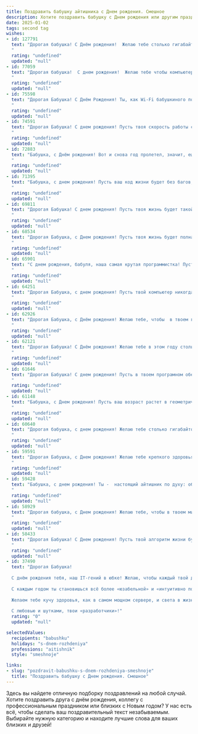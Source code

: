 ```yaml
---
title: Поздравить бабушку айтишника c Днем рождения. Смешное
description: Хотите поздравить бабушку c Днем рождения или другим праздником? Наш ИИ создаст незабываемое поздравление, а вы обязательно выделитесь среди других.  
date: 2025-01-02
tags: second tag
wishes:
- id: 127791
  text: "Дорогая бабушка! С Днём рождения!  Желаю тебе столько гигабайт счастья, что хватит на всю оставшуюся жизнь, и чтобы антивирус от грусти никогда не давал сбоев! Пусть твой день будет настолько ярким, что даже самый мощный процессор не сможет его обработать!  И пусть у тебя всегда будет достаточно оперативной памяти, чтобы помнить все прекрасные моменты!  А ещё, желаю тебе столько здоровья, что врачи будут завидовать твоей стабильной работе организма!
  "
  rating: "undefined"
  updated: "null"
- id: 77059
  text: "Дорогая бабушка!  С днем рождения!  Желаю тебе чтобы компьютер никогда не глючил, а wifi летал со скоростью света!  Пусть твоя память всегда остаётся такой же острой, как алгоритмы, а  жизнь  будет яркой, как  пиксели на новом мониторе!
  "
  rating: "undefined"
  updated: "null"
- id: 75598
  text: "Дорогая Бабушка! С Днём Рождения! Ты, как Wi-Fi бабушкиного поколения - всегда в сети и держишь связь! Желаю тебе крепкого пароля от старости и чтоб все баги обходили тебя стороной! 🎉
  "
  rating: "undefined"
  updated: "null"
- id: 74591
  text: "Дорогая Бабушка! С днем рождения! Пусть твоя скорость работы с \"бабушкиным сайтом\" всегда будет как у самого быстрого айтишника, а \"вай-фай\" - стабильным, как твое здоровье! 😉
  "
  rating: "undefined"
  updated: "null"
- id: 72883
  text: "Бабушка, с Днём рождения! Вот и снова год пролетел, значит, ещё один вирус ты победила своим мощным иммунитетом и, главное, своим \"айти-щитом\" от внуков! 😉  Желаю тебе крепкого здоровья, чтобы ты ещё долго сидела в \"контакте\" и пересылала нам смешные видео с котиками! 🎉
  "
  rating: "undefined"
  updated: "null"
- id: 71395
  text: "Бабушка, с днем рождения! Пусть ваш код жизни будет без багов, а скорость реакции на внуков – супербыстрой! 🥳
  "
  rating: "undefined"
  updated: "null"
- id: 69811
  text: "Дорогая Бабушка! С днем рождения! Пусть твоя жизнь будет такой же полной багов, как новая версия Windows, а решения проблем приходят так быстро, как скорость интернета в пиковые часы! 😉
  "
  rating: "undefined"
  updated: "null"
- id: 68534
  text: "Дорогая Бабушка, с Днем рождения! Пусть твоя жизнь будет полна не только радости и любви, но и стабильного интернета, а вирусы обходят тебя стороной, как твои внуки обходят домашние дела.  😜 🎉
  "
  rating: "undefined"
  updated: "null"
- id: 65901
  text: "С днем рождения, бабуля, наша самая крутая программистка! Пусть твой код всегда работает без багов, а жизнь будет полна позитивных обновлений! 😉🎉🎂
  "
  rating: "undefined"
  updated: "null"
- id: 64251
  text: "Дорогая Бабушка, с днем рождения! Пусть твой компьютер никогда не виснет, а интернет работает без сбоев! Пусть твое онлайн-шоппинг будет успешным, а скайп-звонки с внуками - только радостными! 😜
  "
  rating: "undefined"
  updated: "null"
- id: 62926
  text: "Дорогая Бабушка, с Днём рождения! Желаю тебе, чтобы  в твоем гаджете всегда было 100% заряда, а скорость интернета была выше твоих ожиданий! 🥳  Пусть ошибки в твоем \"программном обеспечении\"  будут только в виде \"милых\" опечаток, а \"перезагрузка\"  всегда приносит радость и обновление! 🎉  Будь здорова, бодра и полна энергии, чтобы успевать  за всеми \"умными\" штучками! 💻📱
  "
  rating: "undefined"
  updated: "null"
- id: 62121
  text: "Дорогая Бабушка! С Днём рождения! Желаю тебе в этом году столько гигабайт счастья, чтобы хватило на всю жизнь, мощный интернет-канал для связи с внуками и чтобы все вирусы обходили тебя стороной! 😂❤️
  "
  rating: "undefined"
  updated: "null"
- id: 61646
  text: "Дорогая Бабушка! С днем рождения! Пусть в твоем програмном обеспечении не бывает багов, а твоя оперативная память всегда будет полна ярких воспоминаний! 🎉🥳
  "
  rating: "undefined"
  updated: "null"
- id: 61148
  text: "Бабушка, с Днем рождения! Пусть ваш возраст растет в геометрической прогрессии, а скорость интернета — в арифметической!  🎉
  "
  rating: "undefined"
  updated: "null"
- id: 60640
  text: "Дорогая бабушка, с днем рождения! Желаю тебе столько гигабайтов здоровья, чтобы хватило на все твои любимые сериалы, и чтобы твой интернет был стабильным, как сеть 5G! 🎉
  "
  rating: "undefined"
  updated: "null"
- id: 59591
  text: "Дорогая Бабушка, с Днем рождения! Желаю тебе крепкого здоровья, чтобы ты могла спокойно осваивать новые гаджеты и не пугаться \"глюков\" в интернете. Пусть у тебя всегда будет стабильное соединение с Wi-Fi, а скорость загрузки новых сериалов будет просто бешеной! 😄
  "
  rating: "undefined"
  updated: "null"
- id: 59428
  text: "Бабушка, с днем рождения! Ты -  настоящий айтишник по духу: обновляешь программы, перезагружаешь мозги и, кажется, знаешь все пароли к счастью. Желаем тебе мощных процессоров, стабильного интернет-соединения и бесконечного трафика радости!
  "
  rating: "undefined"
  updated: "null"
- id: 58929
  text: "Дорогая бабушка, с Днем рождения! Желаю тебе, чтобы в твоем мире все баги были исправлены, а скорость жизни была всегда на максимальной частоте! Пусть твои внуки, как самые крутые программисты, всегда будут рядом и обеспечат тебе максимальную поддержку! 🥳
  "
  rating: "undefined"
  updated: "null"
- id: 58433
  text: "Дорогая Бабушка! С Днем рождения! Пусть твой алгоритм жизни будет всегда оптимизирован на радость, а код счастья не содержит ошибок!
  "
  rating: "undefined"
  updated: "null"
- id: 37490
  text: "Дорогая Бабушка!
  
  С днём рождения тебя, наш IT-гений в юбке! Желаю, чтобы каждый твой день был как удачно написанный код — без багов и с максимальным количеством радости! Пусть в твоей жизни будет минимум «синий экран смерти», а максимальное количество обновлений на счастье!
  
  С каждым годом ты становишься всё более «юзабельной» и «интуитивно понятной», как лучшие приложения! Пусть твоё сердце всегда будет на «высокой скорости», а позитивные эмоции не требуют обновления!
  
  Желаем тебе кучу здоровья, как в самом мощном сервере, и света в жизни, как в самом ярком мониторе! Пусть каждый миг будет как коммутируемый интернет — быстрым и бесконечным.
  
  С любовью и шутками, твои «разработчики»!"
  rating: "0"
  updated: "null"

selectedValues:
  recipients: "babushku"
  holidays: "s-dnem-rozhdeniya"
  professions: "aitishnik"
  style: "smeshnoje"

links:
- slug: "pozdravit-babushku-s-dnem-rozhdeniya-smeshnoje"
  title: "Поздравить бабушку c Днем рождения. Смешное"
---
```


Здесь вы найдете отличную подборку поздравлений на любой случай. 
Хотите поздравить друга с днём рождения, коллегу с профессиональным праздником или близких с Новым годом? У нас есть всё, чтобы сделать ваш поздравительный текст незабываемым. Выбирайте нужную категорию и находите лучшие слова для ваших близких и друзей!
